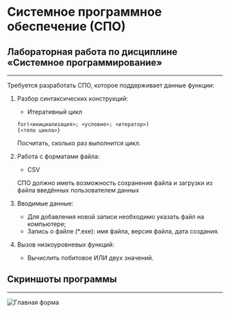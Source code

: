 # Системное программное обеспечение (СПО)

## Лабораторная работа по дисциплине «Системное программирование»

---
Требуется разработать СПО, которое поддерживает данные функции:
1. Разбор синтаксических конструкций:
    + Итеративный цикл
	```
	for(<инициализация>; <условие>; <итератор>) 
	{<тело цикла>}
	```
	Посчитать, сколько раз выполнится цикл.
2. Работа с форматами файла:
    + CSV
	
	СПО должно иметь возможность сохранения файла и загрузки из файла введённых пользователем данных
3. Вводимые данные:
    + Для добавления новой записи необходимо указать файл на компьютере;
	+ Запись о файле (\*.exe): имя файла, версия файла, дата создания.
4. Вызов низкоуровневых функций:
    + Вычислить побитовое ИЛИ двух значений.

## Скриншоты программы

---

![Главная форма](https://github.com/GaneevRM/SystemSoftware/tree/main/Img/1.MainForm.jpg "Орк")